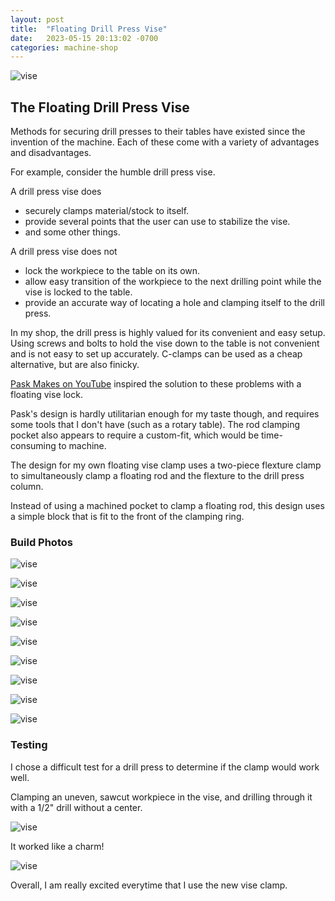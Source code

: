 ```yaml
---
layout: post
title:  "Floating Drill Press Vise"
date:   2023-05-15 20:13:02 -0700
categories: machine-shop
---
```


![vise](/assets/float-lock-vise/float-lock-vise-12.png)

## The Floating Drill Press Vise

Methods for securing drill presses to their tables have existed since
the invention of the machine. Each of these come with a variety of advantages
and disadvantages.

For example, consider the humble drill press vise. 

A drill press vise does
 - securely clamps material/stock to itself.
 - provide several points that the user can use to stabilize the vise.
 - and some other things.

A drill press vise does not
 - lock the workpiece to the table on its own.
 - allow easy transition of the workpiece to the next drilling point while the vise is locked to the table.
 - provide an accurate way of locating a hole and clamping itself to the drill press.

In my shop, the drill press is highly valued for its convenient and easy
setup. Using screws and bolts to hold the vise down
to the table is not convenient and is not easy to set up accurately. C-clamps
can be used as a cheap alternative, but are also finicky.

[Pask Makes on YouTube](https://www.youtube.com/watch?v=URrcT4CN5Qo) inspired the
solution to these problems with a floating vise lock.

Pask's design is hardly utilitarian enough for my taste though, and requires
some tools that I don't have (such as a rotary table). The rod clamping pocket
also appears to require a custom-fit, which would be time-consuming to machine. 

The design for my own floating vise clamp uses a two-piece flexture
clamp to simultaneously clamp a floating rod and the flexture to
the drill press column.

Instead of using a machined pocket to clamp a floating rod, this design
uses a simple block that is fit to the front of the clamping ring.

### Build Photos

![vise](/assets/float-lock-vise/float-lock-vise-1.jpg)

![vise](/assets/float-lock-vise/float-lock-vise-2.jpg)

![vise](/assets/float-lock-vise/float-lock-vise-3.jpg)

![vise](/assets/float-lock-vise/float-lock-vise-4.jpg)

![vise](/assets/float-lock-vise/float-lock-vise-5.jpg)

![vise](/assets/float-lock-vise/float-lock-vise-6.jpg)

![vise](/assets/float-lock-vise/float-lock-vise-7.jpg)

![vise](/assets/float-lock-vise/float-lock-vise-8.jpg)

![vise](/assets/float-lock-vise/float-lock-vise-9.jpg)

### Testing

I chose a difficult test for a drill press to determine if the clamp would work well. 

Clamping an uneven, sawcut workpiece in the vise, and drilling through it with a 1/2" 
drill without a center.

![vise](/assets/float-lock-vise/float-lock-vise-10.jpg)

It worked like a charm! 

![vise](/assets/float-lock-vise/float-lock-vise-11.jpg)

Overall, I am really excited everytime that I use the new vise clamp. 